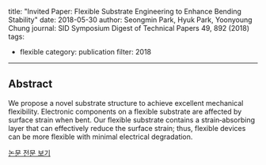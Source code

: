 title: "Invited Paper: Flexible Substrate Engineering to Enhance Bending Stability"
date: 2018-05-30
author: Seongmin Park, Hyuk Park, Yoonyoung Chung
journal: SID Symposium Digest of Technical Papers 49, 892 (2018)
tags:
- flexible
category: publication
filter: 2018
---

## Abstract

We propose a novel substrate structure to achieve excellent mechanical flexibility. Electronic components on a flexible substrate are affected by surface strain when bent. Our flexible substrate contains a strain‐absorbing layer that can effectively reduce the surface strain; thus, flexible devices can be more flexible with minimal electrical degradation.

[논문 전문 보기](https://onlinelibrary.wiley.com/doi/abs/10.1002/sdtp.12245)
